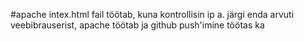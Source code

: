 #apache
intex.html fail töötab, kuna kontrollisin ip a. järgi enda arvuti veebibrauserist,
apache töötab ja github push'imine töötas ka
